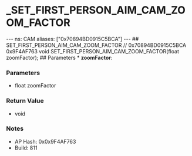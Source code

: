 # _SET_FIRST_PERSON_AIM_CAM_ZOOM_FACTOR

--- ns: CAM aliases: ["0x70894BD0915C5BCA"] --- ## SET_FIRST_PERSON_AIM_CAM_ZOOM_FACTOR  // 0x70894BD0915C5BCA 0x9F4AF763 void SET_FIRST_PERSON_AIM_CAM_ZOOM_FACTOR(float zoomFactor);  ## Parameters * **zoomFactor**:

### Parameters
* float zoomFactor

### Return Value
* void

### Notes
* AP Hash: 0x0x9F4AF763
* Build: 811

